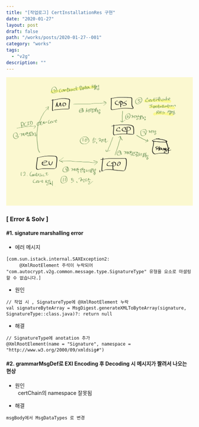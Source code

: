 ```yaml
---
title: "[작업로그] CertInstallationRes 구현"
date: "2020-01-27"
layout: post
draft: false
path: "/works/posts/2020-01-27--001"
category: "works"
tags:
  - "v2g"
description: ""
---
```


![](./001-01.png)

### [ Error & Solv ]

#### #1. signature marshalling error
- 에러 메시지
```
[com.sun.istack.internal.SAXException2:
     @XmlRootElement 주석이 누락되어 "com.autocrypt.v2g.common.message.type.SignatureType" 유형을 요소로 마셜링할 수 없습니다.]
```  

- 원인
```
// 작업 시 , SignatureType에 @XmlRootElement 누락
val signatureByteArray = MsgDigest.generateXMLToByteArray(signature, SignatureType::class.java)?: return null
```

- 해결
```
// SignatureType에 anotation 추가
@XmlRootElement(name = "Signature", namespace = "http://www.w3.org/2000/09/xmldsig#")
```


#### #2. grammarMsgDef로 EXI Encoding 후 Decoding 시 메시지가 짤려서 나오는 현상
- 원인  
  certChain의 namespace 잘못됨

- 해결
```
msgBody에서 MsgDataTypes 로 변경
```
